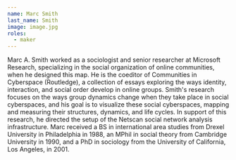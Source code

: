 ```yaml
---
name: Marc Smith
last_name: Smith
image: image.jpg
roles:
  - maker
---
```

Marc A. Smith worked as a sociologist and senior researcher at Microsoft Research, specializing in the social organization of online communities, when he designed this map. He is the coeditor of Communities in Cyberspace (Routledge), a collection of essays exploring the ways identity, interaction, and social order develop in online groups. Smith's research focuses on the ways group dynamics change when they take place in social cyberspaces, and his goal is to visualize these social cyberspaces, mapping and measuring their structures, dynamics, and life cycles. In support of this research, he directed the setup of the Netscan social network analysis infrastructure. Marc received a BS in international area studies from Drexel University in Philadelphia in 1988, an MPhil in social theory from Cambridge University in 1990, and a PhD in sociology from the University of California, Los Angeles, in 2001.